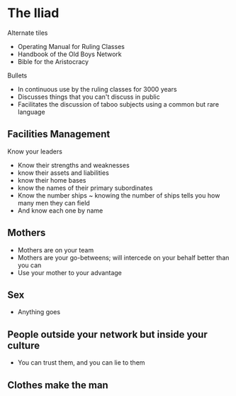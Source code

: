 # The Iliad

Alternate tiles

* Operating Manual for Ruling Classes
* Handbook of the Old Boys Network
* Bible for the Aristocracy

Bullets

* In continuous use by the ruling classes for 3000 years
* Discusses things that you can't discuss in public
* Facilitates the discussion of taboo subjects using a common but rare language

## Facilities Management

Know your leaders

* Know their strengths and weaknesses
* know their assets and liabilities
* know their home bases
* know the names of their primary subordinates
* Know the number ships ~ knowing the number of ships tells you how many men they can field
* And know each one by name

## Mothers

* Mothers are on your team
* Mothers are your go-betweens; will intercede on your behalf better than you can
* Use your mother to your advantage

## Sex

* Anything goes

## People outside your network but inside your culture

* You can trust them, and you can lie to them

## Clothes make the man




